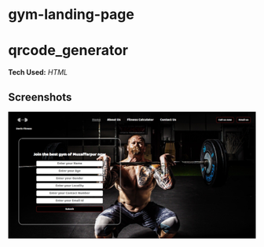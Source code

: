 # gym-landing-page

# qrcode_generator  

**Tech Used:** *HTML*

## Screenshots

![App Screenshot](https://github.com/singhtirupati/gym-landing-page/blob/main/images/gym.jpg?raw=true)

